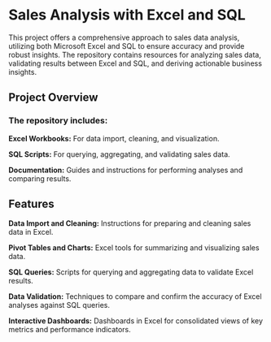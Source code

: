 # Sales Analysis with Excel and SQL

This project offers a comprehensive approach to sales data analysis, utilizing both Microsoft Excel and SQL to ensure accuracy and provide robust insights. The repository contains resources for analyzing sales data, validating results between Excel and SQL, and deriving actionable business insights.

## Project Overview
### The repository includes:

**Excel Workbooks:** For data import, cleaning, and visualization.

**SQL Scripts:** For querying, aggregating, and validating sales data.

**Documentation:** Guides and instructions for performing analyses and comparing results.

## Features
**Data Import and Cleaning:** Instructions for preparing and cleaning sales data in Excel.

**Pivot Tables and Charts:** Excel tools for summarizing and visualizing sales data.

**SQL Queries:** Scripts for querying and aggregating data to validate Excel results.

**Data Validation:** Techniques to compare and confirm the accuracy of Excel analyses against SQL queries.

**Interactive Dashboards:** Dashboards in Excel for consolidated views of key metrics and performance indicators.
